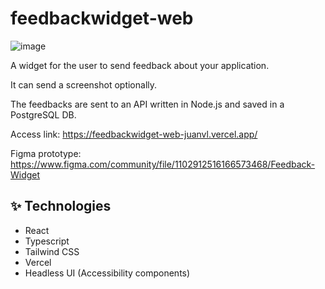 # feedbackwidget-web


![image](https://user-images.githubusercontent.com/29025963/168920169-56fec03e-14a2-4ae7-926a-2ad1e0d5abae.png)

A widget for the user to send feedback about your application.

It can send a screenshot optionally.

The feedbacks are sent to an API written in Node.js and saved in a PostgreSQL DB.

Access link: <a href="https://feedbackwidget-web-juanvl.vercel.app/" target="blank" >https://feedbackwidget-web-juanvl.vercel.app/</a>

Figma prototype: <a href="https://www.figma.com/community/file/1102912516166573468/Feedback-Widget" target="_blank" >https://www.figma.com/community/file/1102912516166573468/Feedback-Widget</a>


## ✨ Technologies

- React
- Typescript
- Tailwind CSS
- Vercel
- Headless UI (Accessibility components)
